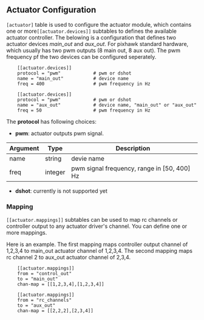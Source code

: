 ## Actuator Configuration

`[actuator]` table is used to configure the actuator module, which contains one or more`[[actuator.devices]]` subtables to defines the available actuator controller. The belowing is a configuration that defines two actuator devices *main_out* and *aux_out*. For pixhawk standard hardware, which usually has two pwm outputs (8 main out, 8 aux out). The pwm frequency pf the two devices can be configured seperately.

```
    [[actuator.devices]]
    protocol = "pwm"            # pwm or dshot
    name = "main_out"           # device name
    freq = 400                  # pwm frequency in Hz

    [[actuator.devices]]
    protocol = "pwm"            # pwm or dshot
    name = "aux_out"            # device name, "main_out" or "aux_out"
    freq = 50                   # pwm frequency in Hz
```

The **protocol** has following choices:

- **pwm**: actuator outputs pwm signal.

| Argument  | Type |  Description |
| ----------- | ------ | ----------- |
| name      | string | devie name       |
| freq | integer | pwm signal frequency, range in [50, 400] Hz |

- **dshot**: currently is not supported yet

### Mapping

`[[actuator.mappings]]` subtables can be used to map rc channels or controller output to any actuator driver's channel. You can define one or more mappings. 

Here is an example. The first mapping maps controller output channel of 1,2,3,4 to main_out actuator channel of 1,2,3,4. The second mapping maps rc channel 2 to aux_out actuator channel of 2,3,4.

```
    [[actuator.mappings]]
    from = "control_out"
    to = "main_out"
    chan-map = [[1,2,3,4],[1,2,3,4]]

    [[actuator.mappings]]
    from = "rc_channels"
    to = "aux_out"
    chan-map = [[2,2,2],[2,3,4]]
```